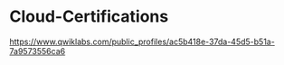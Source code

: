 # Cloud-Certifications
https://www.qwiklabs.com/public_profiles/ac5b418e-37da-45d5-b51a-7a9573556ca6

